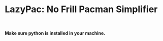 # LazyPac: No Frill Pacman Simplifier

<br>


**Make sure python is installed in your machine.**



